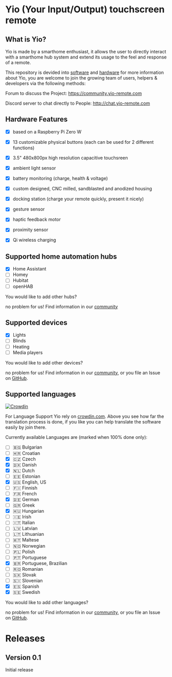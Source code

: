 # Yio (Your Input/Output) touchscreen remote

## What is Yio?
Yio is made by a smarthome enthusiast, it allows the user to directly interact with a smarthome hub system and extend its usage to the feel and response of a remote.

This repository is devided into [software](/software) and [hardware](/hardware)
for more information about Yio, you are welcome to join the growing team of users, helpers & developers via the following methods:

Forum to discuss the Project:
https://community.yio-remote.com

Discord server to chat directly to People:
http://chat.yio-remote.com


## Hardware Features

- [x] based on a Raspberry Pi Zero W
- [x] 13 customizable physical buttons (each can be used for 2 different functions)
- [x] 3.5" 480x800px high resolution capacitive touchsreen
- [x] ambient light sensor
- [x] battery monitoring (charge, health & voltage)
- [x] custom designed, CNC milled, sandblasted and anodized housing
- [x] docking station (charge your remote quickly, present it nicely)
- [x] gesture sensor
- [x] haptic feedback motor
- [x] proximity sensor
- [x] Qi wireless charging


## Supported home automation hubs

- [x] Home Assistant
- [ ] Homey
- [ ] Hubitat
- [ ] openHAB

You would like to add other hubs?

no problem for us! Find information in our [community](https://community.yio-remote.com)


## Supported devices
- [x] Lights
- [ ] Blinds
- [ ] Heating
- [ ] Media players

You would like to add other devices?

no problem for us! Find information in our [community](https://community.yio-remote.com),
or you file an Issue on [GitHub](https://github.com/martonborzak/yio-remote/issues).


## Supported languages

[![Crowdin](https://d322cqt584bo4o.cloudfront.net/yio-remote-translation/localized.svg)](https://crowdin.com/project/yio-remote-translation)

For Language Support Yio rely on [crowdin.com](http://translation.yio-remote.com).
Above you see how far the translation process is done, if you like you can help translate the software easily by join there.

Currently available Languages are (marked when 100% done only):

- [ ] 🇧🇬 Bulgarian
- [ ] 🇭🇷 Croatian
- [x] 🇨🇿 Czech
- [x] 🇩🇰 Danish
- [x] 🇳🇱 Dutch
- [ ] 🇪🇪 Estonian
- [x] 🇺🇸 English, US
- [ ] 🇫🇮 Finnish
- [ ] 🇫🇷 French
- [x] 🇩🇪 German
- [ ] 🇬🇷 Greek
- [x] 🇭🇺 Hungarian
- [ ] 🇮🇪 Irish
- [ ] 🇮🇹 Italian
- [ ] 🇱🇻 Latvian
- [ ] 🇱🇹 Lithuanian
- [ ] 🇲🇹 Maltese
- [ ] 🇳🇴 Norwegian
- [ ] 🇵🇱 Polish
- [ ] 🇵🇹 Portuguese
- [x] 🇧🇷 Portuguese, Brazilian
- [ ] 🇷🇴 Romanian
- [ ] 🇸🇰 Slovak
- [ ] 🇸🇮 Slovenian
- [x] 🇪🇸 Spanish
- [x] 🇸🇪 Swedish

You would like to add other languages? 

no problem for us! Find information in our [community](https://community.yio-remote.com),
or you file an Issue on [GitHub](http://issues.yio-remote.com).




# Releases
## Version 0.1
Initial release

